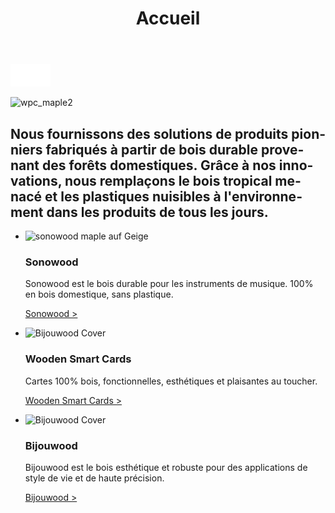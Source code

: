 ﻿---
lang: fr
title: 'Accueil'
order: 1
---

<div class="full-width-kenburns">
<div class="wrap-bg-image">

![arrow down](/assets/images/arrow-d-white.svg)

</div>
<img src="/assets/images/Home_Cover_Tropical_Wood_Tropenholz_Ersatz_Replacement_Alternative_Sonowood_Swiss_Schweiz_Ebony_Ebenholz_Rosewood_Grenadill_Swiss_Wood_Solutions_Climate_Change.jpg"
  srcset="/assets/images/Home_Cover_Tropical_Wood_Tropenholz_Ersatz_Replacement_Alternative_Sonowood_Swiss_Schweiz_Ebony_Ebenholz_Rosewood_Grenadill_Swiss_Wood_Solutions_Climate_Change.jpg" alt="wpc_maple2">
</div>

<div class="full-width-red">
<div class="wrap">

 ## Nous fournissons des solutions de produits pionniers fabriqués à partir de bois durable provenant des forêts domestiques. Grâce à nos innovations, nous remplaçons le bois tropical menacé et les plastiques nuisibles à l'environnement dans les produits de tous les jours.

</div>
</div>

<div class="full-width">
<div class="wrap">
  
- <img src="/assets/images/Home1Geige.jpg"
    srcset="/assets/images/Home1Geige.jpg" alt="sonowood maple auf Geige">

  ### Sonowood 

  Sonowood est le bois durable pour les instruments de musique. 100% en bois domestique, sans plastique.

  <a class="btn -red" href="/fr/sonowood/index">Sonowood ></a>

- <img src="/assets/images/ALPAcover.jpg"
    srcset="/assets/images/ALPAcover.jpg" alt="Bijouwood Cover">

  ### Wooden Smart Cards

  Cartes 100% bois, fonctionnelles, esthétiques et plaisantes au toucher.

  <a class="btn -red" href="/en/WSC">Wooden Smart Cards ></a>
  
- <img src="/assets/images/ALPAcover.jpg"
    srcset="/assets/images/ALPAcover.jpg" alt="Bijouwood Cover">
    
  ### Bijouwood

    Bijouwood est le bois esthétique et robuste pour des applications de style de vie et de haute précision.

    <a class="btn -red" href="/fr/bijouwood">Bijouwood ></a>
    
</div>
</div>
